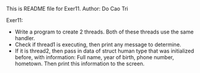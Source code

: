 This is README file for Exer11.
Author: Do Cao Tri

Exer11:
- Write a program to create 2 threads. Both of these threads use the same handler.
- Check if thread1 is executing, then print any message to determine.
- If it is thread2, then pass in data of struct human type that was initialized before, with information: Full name, year of birth, phone number, hometown. Then print this information to the screen.